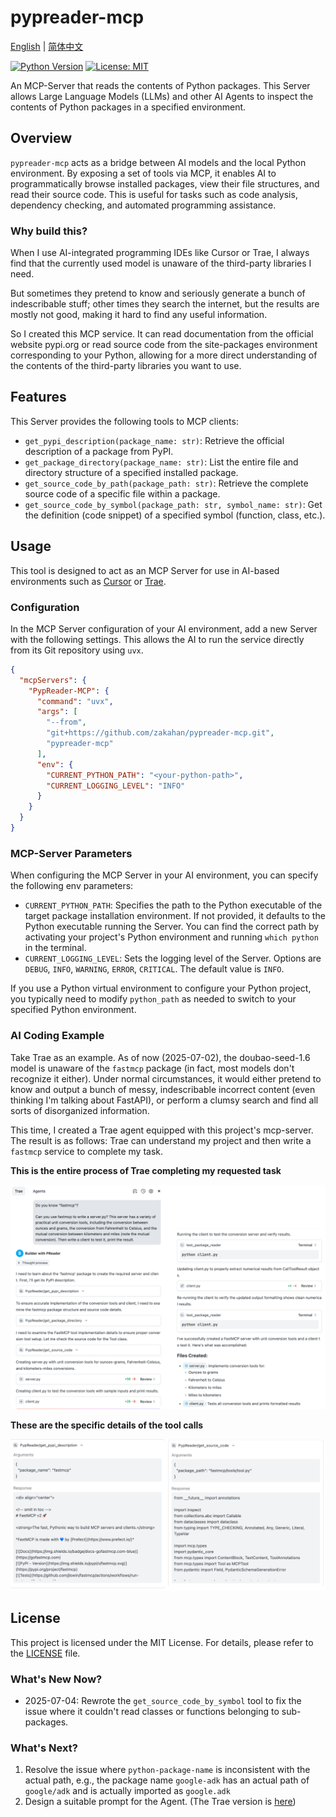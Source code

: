 # pypreader-mcp

[English](./README.md) | [简体中文](./README_zh.md)

[![Python Version](https://img.shields.io/badge/python-3.10%2B-blue.svg)](https://www.python.org/)
[![License: MIT](https://img.shields.io/badge/License-MIT-yellow.svg)](https://opensource.org/licenses/MIT)

An MCP-Server that reads the contents of Python packages. This Server allows Large Language Models (LLMs) and other AI Agents to inspect the contents of Python packages in a specified environment.

## Overview

`pypreader-mcp` acts as a bridge between AI models and the local Python environment. By exposing a set of tools via MCP, it enables AI to programmatically browse installed packages, view their file structures, and read their source code. This is useful for tasks such as code analysis, dependency checking, and automated programming assistance.

### Why build this?

When I use AI-integrated programming IDEs like Cursor or Trae, I always find that the currently used model is unaware of the third-party libraries I need.

But sometimes they pretend to know and seriously generate a bunch of indescribable stuff; other times they search the internet, but the results are mostly not good, making it hard to find any useful information.

So I created this MCP service. It can read documentation from the official website pypi.org or read source code from the site-packages environment corresponding to your Python, allowing for a more direct understanding of the contents of the third-party libraries you want to use.

## Features

This Server provides the following tools to MCP clients:

- `get_pypi_description(package_name: str)`: Retrieve the official description of a package from PyPI.
- `get_package_directory(package_name: str)`: List the entire file and directory structure of a specified installed package.
- `get_source_code_by_path(package_path: str)`: Retrieve the complete source code of a specific file within a package.
- `get_source_code_by_symbol(package_path: str, symbol_name: str)`: Get the definition (code snippet) of a specified symbol (function, class, etc.).

## Usage

This tool is designed to act as an MCP Server for use in AI-based environments such as [Cursor](https://cursor.sh/) or [Trae](https://trae.ai/).

### Configuration

In the MCP Server configuration of your AI environment, add a new Server with the following settings. This allows the AI to run the service directly from its Git repository using `uvx`.

```json
{
  "mcpServers": {
    "PypReader-MCP": {
      "command": "uvx",
      "args": [
        "--from",
        "git+https://github.com/zakahan/pypreader-mcp.git",
        "pypreader-mcp"
      ],
      "env": {
        "CURRENT_PYTHON_PATH": "<your-python-path>",
        "CURRENT_LOGGING_LEVEL": "INFO"
      }
    }
  }
}
```

### MCP-Server Parameters

When configuring the MCP Server in your AI environment, you can specify the following env parameters:

- `CURRENT_PYTHON_PATH`: Specifies the path to the Python executable of the target package installation environment. If not provided, it defaults to the Python executable running the Server. You can find the correct path by activating your project's Python environment and running `which python` in the terminal.
- `CURRENT_LOGGING_LEVEL`: Sets the logging level of the Server. Options are `DEBUG`, `INFO`, `WARNING`, `ERROR`, `CRITICAL`. The default value is `INFO`.

If you use a Python virtual environment to configure your Python project, you typically need to modify `python_path` as needed to switch to your specified Python environment.

### AI Coding Example

Take Trae as an example. As of now (2025-07-02), the doubao-seed-1.6 model is unaware of the `fastmcp` package (in fact, most models don't recognize it either). Under normal circumstances, it would either pretend to know and output a bunch of messy, indescribable incorrect content (even thinking I'm talking about FastAPI), or perform a clumsy search and find all sorts of disorganized information.

This time, I created a Trae agent equipped with this project's mcp-server. The result is as follows: Trae can understand my project and then write a `fastmcp` service to complete my task.

**This is the entire process of Trae completing my requested task**

![trae_examples](./assets/images/trae_example.png)

**These are the specific details of the tool calls**

![tools](./assets/images/tools_call_response.png)


## License

This project is licensed under the MIT License. For details, please refer to the [LICENSE](LICENSE) file.

### What's New Now?

- 2025-07-04: Rewrote the `get_source_code_by_symbol` tool to fix the issue where it couldn't read classes or functions belonging to sub-packages.


### What's Next?

1. Resolve the issue where `python-package-name` is inconsistent with the actual path, e.g., the package name `google-adk` has an actual path of `google/adk` and is actually imported as `google.adk`
2. Design a suitable prompt for the Agent. (The Trae version is [here](./assets/prompts/trae.md))